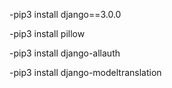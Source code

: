 -pip3 install django==3.0.0

-pip3 install pillow

-pip3 install django-allauth

-pip3 install django-modeltranslation